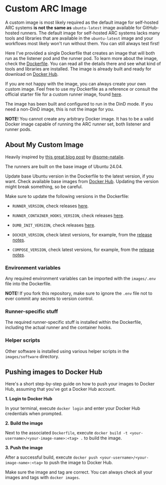 # Custom ARC Image

A custom image is most likely required as the default image for self-hosted ARC systems **is not the same as** `ubuntu-latest` image available for GitHub-hosted runners. The default image for self-hosted ARC systems lacks many tools and libraries that are available in the `ubuntu-latest` image and your workflows most likely won't run without them. You can still always test first!

Here I've provided a single Dockerfile that creates an image that will both run as the listener pod and the runner pod. To learn more about the image, check the [Dockerfile](./Dockerfile "Dockerfile"). You can read all the details there and see what kind of tools and libraries are installed. The image is already built and ready for download on [Docker Hub](https://hub.docker.com/repository/docker/poser/custom-arc-runner/general "poser/custom-arc-runner | Docker Hub").

If you are not happy with the image, you can always create your own custom image. Feel free to use my Dockerfile as a reference or consult the official starter file for a custom runner image, found [here](https://docs.github.com/en/actions/hosting-your-own-runners/managing-self-hosted-runners-with-actions-runner-controller/about-actions-runner-controller#creating-your-own-runner-image "About Actions Runner Controller - GitHub Docs").

The image has been built and configured to run in the DinD mode. If you need a non-DinD image, this is not the image for you.

**NOTE**! You cannot create any arbitrary Docker image. It has to be a valid Docker image capable of running the ARC runner set, both listener and runner pods.

## About My Custom Image

Heavily inspired by [this great blog post](https://some-natalie.dev/blog/kubernoodles-pt-5/ "Creating custom images for actions-runner-controller | Some Natalie's corner of the internet") by [@some-natalie](https://github.com/some-natalie "some-natalie (Natalie Somersall)").

The runners are built on the base image of Ubuntu 24.04.

Update base Ubuntu version in the Dockerfile to the latest version, if you want. Check available base images from [Docker Hub](https://hub.docker.com/_/ubuntu "ubuntu - Official Image | Docker Hub"). Updating the version might break something, so be careful.

Make sure to update the following versions in the Dockerfile:

- `RUNNER_VERSION`, check releases [here](https://github.com/actions/runner/releases "Releases • actions/runner").

- `RUNNER_CONTAINER_HOOKS_VERSION`, check releases [here](https://github.com/actions/runner-container-hooks/releases "Releases • actions/runner-container-hooks").

- `DUMB_INIT_VERSION`, check releases [here](https://github.com/Yelp/dumb-init/releases "Releases • Yelp/dumb-init").

- `DOCKER_VERSION`, check latest versions, for example, from the [release notes](https://docs.docker.com/tags/release-notes/ "Release notes | Docker Docs").

- `COMPOSE_VERSION`, check latest versions, for example, from the [release notes](https://docs.docker.com/compose/release-notes/ "Release notes | Docker Docs").

### Environment variables

Any required environment variables can be imported with the `images/.env` file into the Dockerfile.

**NOTE**! If you fork this repository, make sure to ignore the `.env` file not to ever commit any secrets to version control.

### Runner-specific stuff

The required runner-specific stuff is installed within the Dockerfile, including the actual runner and the container hooks.

### Helper scripts

Other software is installed using various helper scripts in the `images/software` directory.

## Pushing images to Docker Hub

Here's a short step-by-step guide on how to push your images to Docker Hub, assuming that you've got a Docker Hub account.

**1. Login to Docker Hub**

In your terminal, execute `docker login` and enter your Docker Hub credentials when prompted.

**2. Build the image**

Next to the associated `Dockerfile`, execute `docker build -t <your-username>/<your-image-name>:<tag> .` to build the image.

**3. Push the image**

After a successful build, execute `docker push <your-username>/<your-image-name>:<tag>` to push the image to Docker Hub.

Make sure the image and tag are correct. You can always check all your images and tags with `docker images`.
